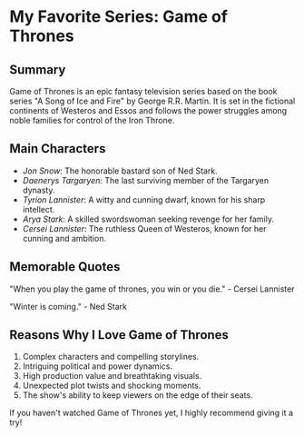 # My Favorite Series: Game of Thrones
## Summary

Game of Thrones is an epic fantasy television series based on the book series "A Song of Ice and Fire" by George R.R. Martin. It is set in the fictional continents of Westeros and Essos and follows the power struggles among noble families for control of the Iron Throne.

## Main Characters

- *Jon Snow*: The honorable bastard son of Ned Stark.
- *Daenerys Targaryen*: The last surviving member of the Targaryen dynasty.
- *Tyrion Lannister*: A witty and cunning dwarf, known for his sharp intellect.
- *Arya Stark*: A skilled swordswoman seeking revenge for her family.
- *Cersei Lannister*: The ruthless Queen of Westeros, known for her cunning and ambition.

## Memorable Quotes

"When you play the game of thrones, you win or you die." - Cersei Lannister


"Winter is coming." - Ned Stark


## Reasons Why I Love Game of Thrones

1. Complex characters and compelling storylines.
2. Intriguing political and power dynamics.
3. High production value and breathtaking visuals.
4. Unexpected plot twists and shocking moments.
5. The show's ability to keep viewers on the edge of their seats.

If you haven't watched Game of Thrones yet, I highly recommend giving it a try!
